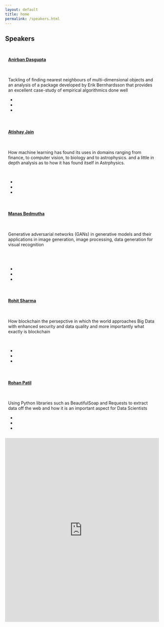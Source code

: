 ```yaml
---
layout: default
title: home
permalink: /speakers.html
---
```

	
	



<!-- Container (About Section) -->


<section class="recent-blog-area section-gap latest-news">
    <div class="container">
        <div class="row">
            <div class="col-md-3 pb-30 header-text news-header">
                <h1>Speakers</h1>
            </div>
        </div>
        <div class="row">	
            <div class="single-recent-blog col-lg-3 col-md-3" style="padding: 10px">
                <div class="thumb">
                    <img class="f-img img-fluid mx-auto img-speakers speaker-page" src="img/anirban-dasgupta.bmp" alt="">	
                </div>
                <div class="bottom d-flex justify-content-between align-items-center flex-wrap">
                </div>							
                <a href="#">
                    <h4>Anirban Dasgupta</h4>
                </a>
                <br>
                <p>Tackling of finding nearest neighbours of multi-dimensional objects and an analysis of a package developed by 
                Erik Bernhardsson that provides an excellent case-study of empirical algorithmics done well
                </p>
                <span class="actions-contact">
                    <ul class="icon-list">
                        <li><i class="fa fa-facebook icon-item"></i></li>
                        <li><i class="fa fa-twitter icon-item"></i></li>
                        <li><i class="fa fa-google icon-item"></i></li>
                    </ul>
                </span>
            </div>
            <div class="single-recent-blog col-lg-3 col-md-3" style="padding: 10px">
                <div class="thumb">
                    <img class="f-img img-fluid mx-auto img-speakers speaker-page" src="img/atishay.jpg" alt="">	
                </div>
                <div class="bottom d-flex justify-content-between align-items-center flex-wrap">
                </div>							
                <a href="#">
                    <h4>Atishay Jain</h4>
                </a>
                <br>
                <p>How machine learning has found its uses in domains ranging from finance,  to computer vision, to biology and to astrophysics. 
                   and a little in depth analysis as to how it has found itself in Astrphysics.
                </p>
                <br>
                <span class="actions-contact">
                    <ul class="icon-list">
                        <li><i class="fa fa-facebook icon-item"></i></li>
                        <li><i class="fa fa-twitter icon-item"></i></li>
                        <li><i class="fa fa-google icon-item"></i></li>
                    </ul>
                </span>
            </div>
            <div class="single-recent-blog col-lg-3 col-md-3" style="padding: 10px">
                <div class="thumb">
                    <img class="f-img img-fluid mx-auto img-speakers speaker-page" src="img/manas.jpg" alt="">	
                </div>
                <div class="bottom d-flex justify-content-between align-items-center flex-wrap">
                </div>							
                <a href="#">
                    <h4>Manas Bedmutha</h4>
                </a>
                <br>
                <p>Generative adversarial networks (GANs) in generative models and their applications in 
                        image generation, image processing, data generation for visual recognition</p>
                <br><br>
                <span class="actions-contact">
                    <ul class="icon-list">
                        <li><i class="fa fa-facebook icon-item"></i></li>
                        <li><i class="fa fa-twitter icon-item"></i></li>
                        <li><i class="fa fa-google icon-item"></i></li>
                    </ul>
                </span>
            </div>												          
            <div class="single-recent-blog col-lg-3 col-md-3" style="padding: 10px">
                <div class="thumb">
                    <img class="f-img img-fluid mx-auto img-speakers speaker-page" src="img/rohitSharma.jpg" alt="">	
                </div>
                <div class="bottom d-flex justify-content-between align-items-center flex-wrap">
                </div>							
                <a href="#">
                    <h4 class="speaker-title">Rohit Sharma</h4>
                </a>
                <br>
                <p>How blockchain the persepctive in which the world approaches Big Data with enhanced security and data quality
                    and more importantly what exactly is blockchain
                </p>
                <br>
                <span class="actions-contact">
                    <ul class="icon-list">
                        <li><i class="fa fa-facebook icon-item"></i></li>
                        <li><i class="fa fa-twitter icon-item"></i></li>
                        <li><i class="fa fa-google icon-item"></i></li>
                    </ul>
                </span>
            </div>							
        </div>
        <div class="row">	
            <div class="single-recent-blog col-lg-3 col-md-3" style="padding: 10px">
                <div class="thumb">
                    <img class="f-img img-fluid mx-auto img-speakers speaker-page" src="img/rohanPatil.jpg" alt="">	
                </div>
                <div class="bottom d-flex justify-content-between align-items-center flex-wrap">
                </div>							
                <a href="#">
                    <h4>Rohan Patil</h4>
                </a>
                <br>
                <p>Using Python libraries such as BeautifulSoap and Requests to extract data off the web and how it is an
                    important aspect for Data Scientists
                </p>
                <span class="actions-contact">
                    <ul class="icon-list">
                        <li><i class="fa fa-facebook icon-item"></i></li>
                        <li><i class="fa fa-twitter icon-item"></i></li>
                        <li><i class="fa fa-google icon-item"></i></li>
                    </ul>
                </span>
            </div>						
        </div>
        <div class="row">
        <!--
            <div class="other-stories-div col-lg-3 col-md-3" style="padding: 50px">
                    <button type="button" class="btn btn-outline-info">View All stories</button>
            </div>
        -->
        </div>
        </div>	
    </section>


<!--Google maps area-->

<section>
        <div style="width: 100%">
            <iframe width="100%" height="600" src="https://maps.google.com/maps?width=100%&height=600&hl=en&q=iit%20gandhinagar+(Your%20Business%20Name)&ie=UTF8&t=&z=14&iwloc=B&output=embed" frameborder="0" scrolling="no" marginheight="0" marginwidth="0">
                <a href="https://www.mapsdirections.info/en/custom-google-maps/">www.mapsdirections.info</a> by <a href="https://www.mapsdirections.info/en/">Measure area on map</a>
            </iframe>
        </div>
        <br />
</section>


<!-- start footer Area -->

